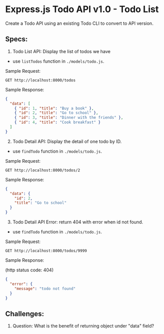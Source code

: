 # Express.js Todo API v1.0 - Todo List

Create a Todo API using an existing Todo CLI to convert to API version.

## Specs:

1. Todo List API: Display the list of todos we have

- use `listTodos` function in `./models/todo.js`.

Sample Request:

```
GET http://localhost:8000/todos
```

Sample Response:

```json
{
  "data": [
    { "id": 1, "title": "Buy a book" },
    { "id": 2, "title": "Go to school" },
    { "id": 3, "title": "Dinner with the friends" },
    { "id": 4, "title": "Cook breakfast" }
  ]
}
```

2. Todo Detail API: Display the detail of one todo by ID.

- use `findTodo` function in `./models/todo.js`.

Sample Request:

```
GET http://localhost:8000/todos/2
```

Sample Response:

```json
{
  "data": {
    "id": 2,
    "title": "Go to school"
  }
}
```

3. Todo Detail API Error: return 404 with error when id not found.

- use `findTodo` function in `./models/todo.js`.

Sample Request:

```
GET http://localhost:8000/todos/9999
```

Sample Response:

(http status code: 404)

```json
{
  "error": {
    "message": "todo not found"
  }
}
```

## Challenges:

1. Question: What is the benefit of returning object under "data" field?
